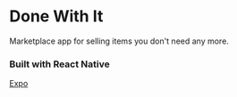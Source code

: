 # Done With It
Marketplace app for selling items you don't need any more.

### Built with React Native 

[Expo](https://expo.io/@saulmaldonado/DoneWithIt)
